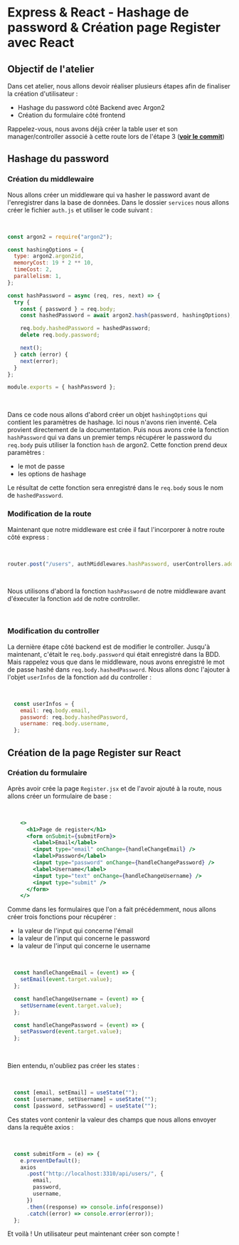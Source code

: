 # Express & React - Hashage de password & Création page Register avec React

## Objectif de l'atelier

Dans cet atelier, nous allons devoir réaliser plusieurs étapes afin de finaliser la création d'utilisateur :

- Hashage du password côté Backend avec Argon2
- Création du formulaire côté frontend

Rappelez-vous, nous avons déjà créer la table user et son manager/controller associé à cette route lors de l'étape 3 ([**voir le commit**](https://github.com/kpeset/blog_template_wcs/commit/1dbf8e46524ee9813e3a4f1085e666c92771c04b))


## Hashage du password

### Création du middlewaire

Nous allons créer un middleware qui va hasher le password avant de l'enregistrer dans la base de données.
Dans le dossier `services` nous allons créer le fichier `auth.js` et utiliser le code suivant :

<br />

```js
const argon2 = require("argon2");

const hashingOptions = {
  type: argon2.argon2id,
  memoryCost: 19 * 2 ** 10,
  timeCost: 2,
  parallelism: 1,
};

const hashPassword = async (req, res, next) => {
  try {
    const { password } = req.body;
    const hashedPassword = await argon2.hash(password, hashingOptions);

    req.body.hashedPassword = hashedPassword;
    delete req.body.password;

    next();
  } catch (error) {
    next(error);
  }
};

module.exports = { hashPassword };

```

<br />

Dans ce code nous allons d'abord créer un objet `hashingOptions` qui contient les paramètres de hashage. Ici nous n'avons rien inventé. Cela provient directement de la documentation.
Puis nous avons crée la fonction `hashPassword` qui va dans un premier temps récupérer le password du `req.body` puis utiliser la fonction `hash` de argon2.
Cette fonction prend deux paramètres :
- le mot de passe
- les options de hashage

Le résultat de cette fonction sera enregistré dans le `req.body` sous le nom de `hashedPassword`.


### Modification de la route

Maintenant que notre middleware est crée il faut l'incorporer à notre route côté express :

<br />

```js
router.post("/users", authMiddlewares.hashPassword, userControllers.add);
```

<br />

Nous utilisons d'abord la fonction `hashPassword` de notre middleware avant d'éxecuter la fonction `add` de notre controller.

<br />

### Modification du controller

La dernière étape côté backend est de modifier le controller.
Jusqu'à maintenant, c'était le `req.body.password` qui était enregistré dans la BDD. Mais rappelez vous que dans le middleware, nous avons enregistré le mot de passe hashé dans `req.body.hashedPassword`.
Nous allons donc l'ajouter à l'objet `userInfos` de la fonction `add` du controller :

<br />

```js
  const userInfos = {
    email: req.body.email,
    password: req.body.hashedPassword,
    username: req.body.username,
  };
```

## Création de la page Register sur React

### Création du formulaire

Après avoir crée la page `Register.jsx` et de l'avoir ajouté à la route, nous allons créer un formulaire de base :

<br />

```jsx
    <>
      <h1>Page de register</h1>
      <form onSubmit={submitForm}>
        <label>Email</label>
        <input type="email" onChange={handleChangeEmail} />
        <label>Password</label>
        <input type="password" onChange={handleChangePassword} />
        <label>Username</label>
        <input type="text" onChange={handleChangeUsername} />
        <input type="submit" />
      </form>
    </>
```

Comme dans les formulaires que l'on a fait précédemment, nous allons créer trois fonctions pour récupérer :
- la valeur de l'input qui concerne l'émail
- la valeur de l'input qui concerne le password
- la valeur de l'input qui concerne le username

<br />

```jsx
  const handleChangeEmail = (event) => {
    setEmail(event.target.value);
  };

  const handleChangeUsername = (event) => {
    setUsername(event.target.value);
  };

  const handleChangePassword = (event) => {
    setPassword(event.target.value);
  };
```

<br />

Bien entendu, n'oubliez pas créer les states :

<br /> 

```js
  const [email, setEmail] = useState("");
  const [username, setUsername] = useState("");
  const [password, setPassword] = useState("");
```

Ces states vont contenir la valeur des champs que nous allons envoyer dans la requête axios :

<br />

```js
  const submitForm = (e) => {
    e.preventDefault();
    axios
      .post("http://localhost:3310/api/users/", {
        email,
        password,
        username,
      })
      .then((response) => console.info(response))
      .catch((error) => console.error(error));
  };
```

Et voilà ! Un utilisateur peut maintenant créer son compte !
